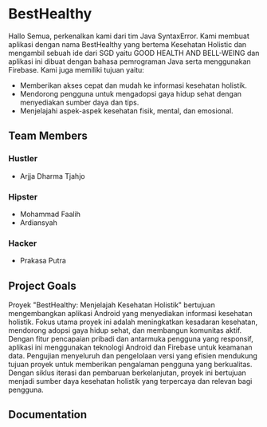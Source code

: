 # BestHealthy

Hallo Semua, perkenalkan kami dari tim Java SyntaxError. Kami membuat aplikasi dengan nama BestHealthy yang bertema Kesehatan Holistic dan mengambil sebuah ide dari SGD yaitu GOOD HEALTH AND BELL-WEING dan aplikasi ini dibuat dengan bahasa pemrograman Java serta menggunakan Firebase. Kami juga memiliki tujuan yaitu: 
   - Memberikan akses cepat dan mudah ke informasi kesehatan holistik.
   - Mendorong pengguna untuk mengadopsi gaya hidup sehat dengan menyediakan sumber daya dan tips.
   - Menjelajahi aspek-aspek kesehatan fisik, mental, dan emosional.

## Team Members

### Hustler
 - Arjja Dharma Tjahjo

### Hipster
 - Mohammad Faalih
 - Ardiansyah

### Hacker
 - Prakasa Putra

## Project Goals

Proyek "BestHealthy: Menjelajah Kesehatan Holistik" bertujuan mengembangkan aplikasi Android yang menyediakan informasi kesehatan holistik. Fokus utama proyek ini adalah meningkatkan kesadaran kesehatan, mendorong adopsi gaya hidup sehat, dan membangun komunitas aktif. Dengan fitur pencapaian pribadi dan antarmuka pengguna yang responsif, aplikasi ini menggunakan teknologi Android dan Firebase untuk keamanan data. Pengujian menyeluruh dan pengelolaan versi yang efisien mendukung tujuan proyek untuk memberikan pengalaman pengguna yang berkualitas. Dengan siklus iterasi dan pembaruan berkelanjutan, proyek ini bertujuan menjadi sumber daya kesehatan holistik yang terpercaya dan relevan bagi pengguna.

## Documentation
